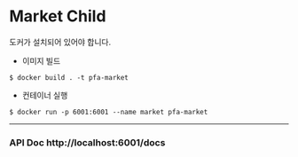 # Market Child

도커가 설치되어 있어야 합니다.
- 이미지 빌드
```shell
$ docker build . -t pfa-market
```
- 컨테이너 실행
```shell
$ docker run -p 6001:6001 --name market pfa-market
```
---
### API Doc http://localhost:6001/docs